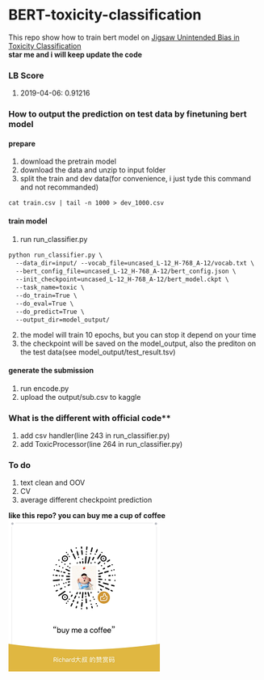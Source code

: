 # BERT-toxicity-classification
This repo show how to train bert model on [Jigsaw Unintended Bias in Toxicity Classification](https://www.kaggle.com/c/jigsaw-unintended-bias-in-toxicity-classification )  
**star me and i will keep update the code**

### LB Score 
1. 2019-04-06: 0.91216

### How to output the prediction on test data by finetuning bert model
#### prepare
1. download the pretrain model
2. download the data and unzip to input folder
3. split the train and dev data(for convenience, i just tyde this command and not recommanded)
```
cat train.csv | tail -n 1000 > dev_1000.csv
```

#### train model
1. run run_classifier.py
```
python run_classifier.py \
  --data_dir=input/ --vocab_file=uncased_L-12_H-768_A-12/vocab.txt \
  --bert_config_file=uncased_L-12_H-768_A-12/bert_config.json \
  --init_checkpoint=uncased_L-12_H-768_A-12/bert_model.ckpt \
  --task_name=toxic \
  --do_train=True \
  --do_eval=True \
  --do_predict=True \
  --output_dir=model_output/
```
2. the model will train 10 epochs, but you can stop it depend on your time
3. the checkpoint will be saved on the model_output, also the prediton on the test data(see model_output/test_result.tsv)

#### generate the submission
1. run encode.py
2. upload the output/sub.csv to kaggle

### What is the different with official code**
1. add csv handler(line 243 in run_classifier.py)
2. add ToxicProcessor(line 264 in run_classifier.py)

### To do
1. text clean and OOV
2. CV
3. average different checkpoint prediction

**like this repo? you can buy me a cup of coffee**  
![](output/2019-03-28_10-40-48.png)